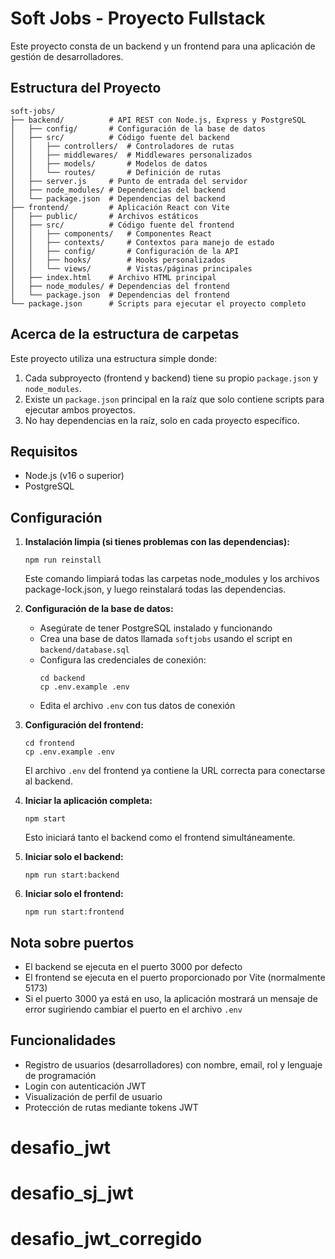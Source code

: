 # Soft Jobs - Proyecto Fullstack

Este proyecto consta de un backend y un frontend para una aplicación de gestión de desarrolladores.

## Estructura del Proyecto

```
soft-jobs/
├── backend/          # API REST con Node.js, Express y PostgreSQL
│   ├── config/       # Configuración de la base de datos
│   ├── src/          # Código fuente del backend
│   │   ├── controllers/  # Controladores de rutas
│   │   ├── middlewares/  # Middlewares personalizados
│   │   ├── models/       # Modelos de datos
│   │   └── routes/       # Definición de rutas
│   ├── server.js     # Punto de entrada del servidor
│   ├── node_modules/ # Dependencias del backend
│   └── package.json  # Dependencias del backend
├── frontend/         # Aplicación React con Vite
│   ├── public/       # Archivos estáticos
│   ├── src/          # Código fuente del frontend
│   │   ├── components/   # Componentes React
│   │   ├── contexts/     # Contextos para manejo de estado
│   │   ├── config/       # Configuración de la API
│   │   ├── hooks/        # Hooks personalizados
│   │   └── views/        # Vistas/páginas principales
│   ├── index.html    # Archivo HTML principal
│   ├── node_modules/ # Dependencias del frontend
│   └── package.json  # Dependencias del frontend
└── package.json      # Scripts para ejecutar el proyecto completo
```

## Acerca de la estructura de carpetas

Este proyecto utiliza una estructura simple donde:

1. Cada subproyecto (frontend y backend) tiene su propio `package.json` y `node_modules`.
2. Existe un `package.json` principal en la raíz que solo contiene scripts para ejecutar ambos proyectos.
3. No hay dependencias en la raíz, solo en cada proyecto específico.

## Requisitos

- Node.js (v16 o superior)
- PostgreSQL

## Configuración

1. **Instalación limpia (si tienes problemas con las dependencias):**
   ```
   npm run reinstall
   ```
   
   Este comando limpiará todas las carpetas node_modules y los archivos package-lock.json, y luego reinstalará todas las dependencias.

2. **Configuración de la base de datos:**
   - Asegúrate de tener PostgreSQL instalado y funcionando
   - Crea una base de datos llamada `softjobs` usando el script en `backend/database.sql`
   - Configura las credenciales de conexión:
     ```
     cd backend
     cp .env.example .env
     ```
   - Edita el archivo `.env` con tus datos de conexión

3. **Configuración del frontend:**
   ```
   cd frontend
   cp .env.example .env
   ```
   
   El archivo `.env` del frontend ya contiene la URL correcta para conectarse al backend.

4. **Iniciar la aplicación completa:**
   ```
   npm start
   ```
   
   Esto iniciará tanto el backend como el frontend simultáneamente.

5. **Iniciar solo el backend:**
   ```
   npm run start:backend
   ```

6. **Iniciar solo el frontend:**
   ```
   npm run start:frontend
   ```

## Nota sobre puertos

- El backend se ejecuta en el puerto 3000 por defecto
- El frontend se ejecuta en el puerto proporcionado por Vite (normalmente 5173)
- Si el puerto 3000 ya está en uso, la aplicación mostrará un mensaje de error sugiriendo cambiar el puerto en el archivo `.env`

## Funcionalidades

- Registro de usuarios (desarrolladores) con nombre, email, rol y lenguaje de programación
- Login con autenticación JWT
- Visualización de perfil de usuario
- Protección de rutas mediante tokens JWT
# desafio_jwt
# desafio_sj_jwt
# desafio_jwt_corregido

